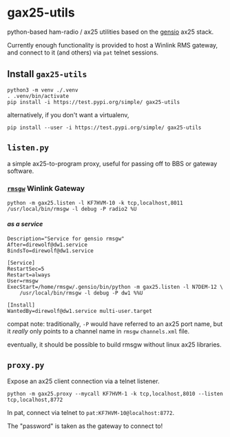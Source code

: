 # gax25-utils

python-based ham-radio / ax25 utilities based on the
[gensio](https://github.com/cminyard/gensio) ax25 stack.

Currently enough functionality is provided to host a Winlink RMS
gateway, and connect to it (and others) via `pat`
telnet sessions.

## Install `gax25-utils`

```
python3 -m venv ./.venv
. .venv/bin/activate
pip install -i https://test.pypi.org/simple/ gax25-utils
```

alternatively, if you don't want a virtualenv,

```
pip install --user -i https://test.pypi.org/simple/ gax25-utils
```

## `listen.py`

a simple ax25-to-program proxy, useful for passing off to BBS or
gateway software.

### [`rmsgw`](https://github.com/nwdigitalradio/rmsgw) Winlink Gateway

```
python -m gax25.listen -l KF7HVM-10 -k tcp,localhost,8011 /usr/local/bin/rmsgw -l debug -P radio2 %U
```

#### _as a service_

```
Description="Service for gensio rmsgw"
After=direwolf@dw1.service
BindsTo=direwolf@dw1.service

[Service]
RestartSec=5
Restart=always
User=rmsgw
ExecStart=/home/rmsgw/.gensio/bin/python -m gax25.listen -l N7DEM-12 \
    /usr/local/bin/rmsgw -l debug -P dw1 %%U

[Install]
WantedBy=direwolf@dw1.service multi-user.target
```

compat note: traditionally, `-P` would have referred to an ax25 port name, but
it _really_ only points to a channel name in `rmsgw` `channels.xml` file.

eventually, it should be possible to build rmsgw without linux ax25 libraries.

## `proxy.py`

Expose an ax25 client connection via a telnet listener.

```
python -m gax25.proxy --mycall KF7HVM-1 -k tcp,localhost,8010 --listen tcp,localhost,8772
```

In pat, connect via telnet to `pat:KF7HVM-10@localhost:8772`.

The "password" is taken as the gateway to connect to!
